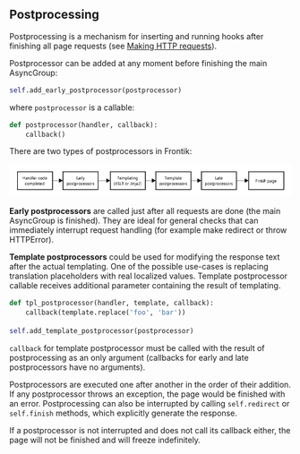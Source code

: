 ## Postprocessing

Postprocessing is a mechanism for inserting and running hooks after finishing all page requests
(see [Making HTTP requests](/docs/http-client.md)).

Postprocessor can be added at any moment before finishing the main AsyncGroup:

```python
self.add_early_postprocessor(postprocessor)
```

where `postprocessor` is a callable:

```python
def postprocessor(handler, callback):
    callback()
```

There are two types of postprocessors in Frontik:

![Postprocessing](/docs/postprocessing.png)

__Early postprocessors__ are called just after all requests are done (the main AsyncGroup is finished). They are ideal
for general checks that can immediately interrupt request handling (for example make redirect or throw HTTPError).

__Template postprocessors__ could be used for modifying the response text after the actual templating.
One of the possible use-cases is replacing translation placeholders with real localized values.
Template postprocessor callable receives additional parameter containing the result of templating.

```python
def tpl_postprocessor(handler, template, callback):
    callback(template.replace('foo', 'bar'))

self.add_template_postprocessor(postprocessor)
```

`callback` for template postprocessor must be called with the result of postprocessing as an only argument
(callbacks for early and late postprocessors have no arguments).

Postprocessors are executed one after another in the order of their addition.
If any postprocessor throws an exception, the page would be finished with an error.
Postprocessing can also be interrupted by calling `self.redirect` or `self.finish`
methods, which explicitly generate the response.

If a postprocessor is not interrupted and does not call its callback either, the page will not be finished
and will freeze indefinitely.
